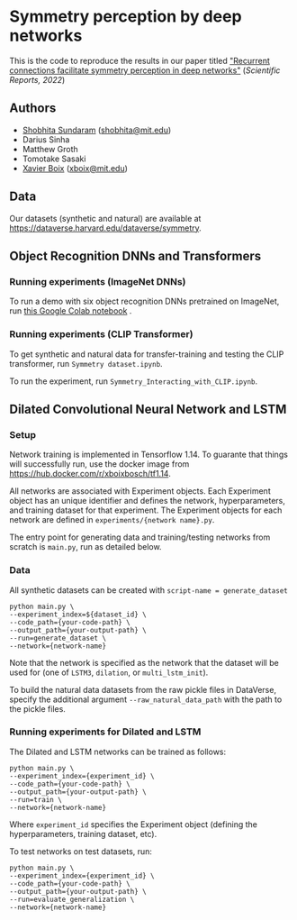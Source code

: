 # Symmetry perception by deep networks

This is the code to reproduce the results in our paper titled ["Recurrent connections facilitate symmetry perception in deep networks"](https://www.nature.com/articles/s41598-022-25219-w) (_Scientific Reports, 2022_)

## Authors
* [Shobhita Sundaram](https://ssundaram21.github.io/) (shobhita@mit.edu)
* Darius Sinha
* Matthew Groth
* Tomotake Sasaki
* [Xavier Boix](https://www.mit.edu/~xboix/) (xboix@mit.edu)

## Data
Our datasets (synthetic and natural) are available at https://dataverse.harvard.edu/dataverse/symmetry.

## Object Recognition DNNs and Transformers

### Running experiments (ImageNet DNNs)
To run a demo with six object recognition DNNs pretrained on ImageNet, run [this Google Colab notebook](https://colab.research.google.com/drive/1KVWLFfWGodMnS5VZrJXFplOkQeBW6Cwq#scrollTo=5Ey_wN2gaMpw) .

### Running experiments (CLIP Transformer)
To get synthetic and natural data for transfer-training and testing the CLIP transformer, run `Symmetry dataset.ipynb`.

To run the experiment, run `Symmetry_Interacting_with_CLIP.ipynb`.

## Dilated Convolutional Neural Network and LSTM

### Setup
Network training is implemented in Tensorflow 1.14. To guarante that things will successfully run, use the docker image from https://hub.docker.com/r/xboixbosch/tf1.14.

All networks are associated with Experiment objects. Each Experiment object has an unique identifier and defines the network, hyperparameters, and training dataset for that experiment. The Experiment objects for each network are defined in `experiments/{network name}.py`. 

The entry point for generating data and training/testing networks from scratch is `main.py`, run as detailed below.

### Data
All synthetic datasets can be created with `script-name = generate_dataset`
```
python main.py \
--experiment_index=${dataset_id} \
--code_path={your-code-path} \
--output_path={your-output-path} \
--run=generate_dataset \
--network={network-name}
```
Note that the network is specified as the network that the dataset will be used for (one of `LSTM3`, `dilation`, or `multi_lstm_init`).

To build the natural data datasets from the raw pickle files in DataVerse, specify the additional argument `--raw_natural_data_path` with the path to the pickle files.

### Running experiments for Dilated and LSTM
The Dilated and LSTM networks can be trained as follows:
```
python main.py \
--experiment_index={experiment_id} \
--code_path={your-code-path} \
--output_path={your-output-path} \
--run=train \
--network={network-name}
```
Where `experiment_id` specifies the Experiment object (defining the hyperparameters, training dataset, etc).

To test networks on test datasets, run:
```
python main.py \
--experiment_index={experiment_id} \
--code_path={your-code-path} \
--output_path={your-output-path} \
--run=evaluate_generalization \
--network={network-name}
```


